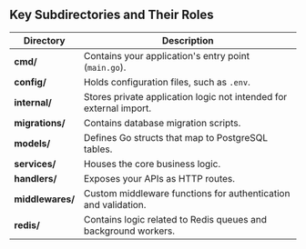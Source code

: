## Key Subdirectories and Their Roles

| Directory      | Description                                                                                  |
|----------------|----------------------------------------------------------------------------------------------|
| **cmd/**       | Contains your application's entry point (`main.go`).                                         |
| **config/**    | Holds configuration files, such as `.env`.                                                   |
| **internal/**  | Stores private application logic not intended for external import.                           |
| **migrations/**| Contains database migration scripts.                                                         |
| **models/**    | Defines Go structs that map to PostgreSQL tables.                                            |
| **services/**  | Houses the core business logic.                                                              |
| **handlers/**  | Exposes your APIs as HTTP routes.                                                            |
| **middlewares/**| Custom middleware functions for authentication and validation.                              |
| **redis/**     | Contains logic related to Redis queues and background workers.                               |
